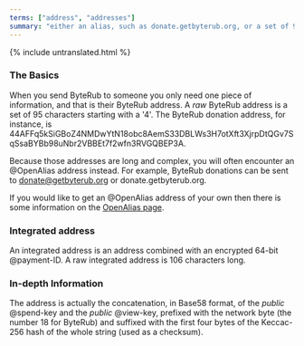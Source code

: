```yaml
---
terms: ["address", "addresses"]
summary: "either an alias, such as donate.getbyterub.org, or a set of 95 characters starting with a 4"
---
```


{% include untranslated.html %}
### The Basics

When you send ByteRub to someone you only need one piece of information, and that is their ByteRub address. A *raw* ByteRub address is a set of 95 characters starting with a '4'. The ByteRub donation address, for instance, is <span class="long-term">44AFFq5kSiGBoZ4NMDwYtN18obc8AemS33DBLWs3H7otXft3XjrpDtQGv7SqSsaBYBb98uNbr2VBBEt7f2wfn3RVGQBEP3A</span>.

Because those addresses are long and complex, you will often encounter an @OpenAlias address instead. For example, ByteRub donations can be sent to <span class="long-term">donate@getbyterub.org</span> or <span class="long-term">donate.getbyterub.org</span>.

If you would like to get an @OpenAlias address of your own then there is some information on the [OpenAlias page](/pt-br/the-byterubpay/).

### Integrated address

An integrated address is an address combined with an encrypted 64-bit @payment-ID. A raw integrated address is 106 characters long.

### In-depth Information

The address is actually the concatenation, in Base58 format, of the *public* @spend-key and the *public* @view-key, prefixed with the network byte (the number 18 for ByteRub) and suffixed with the first four bytes of the Keccac-256 hash of the whole string (used as a checksum).
